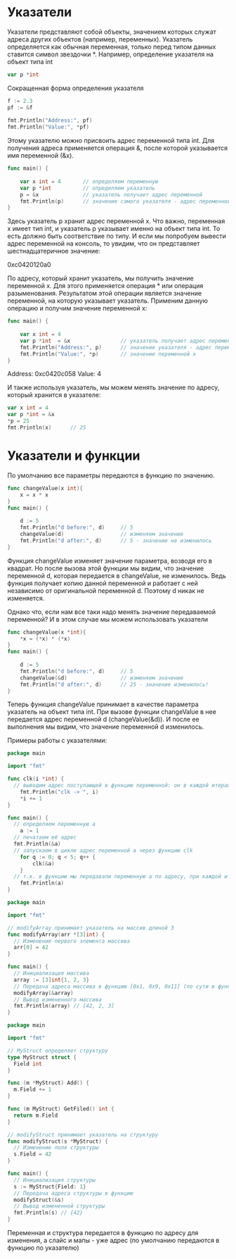 # Указатели

Указатели представляют собой объекты, значением которых служат адреса других объектов (например, переменных).
Указатель определяется как обычная переменная, только перед типом данных ставится символ звездочки *. Например, определение указателя на объект типа int

```go
var p *int
```

Сокращенная форма определения указателя

```go
f := 2.3
pf := &f
     
fmt.Println("Address:", pf)
fmt.Println("Value:", *pf)
```

Этому указателю можно присвоить адрес переменной типа int. Для получения адреса применяется операция &, после которой указывается имя переменной (&x).

```go
func main() {
     
    var x int = 4       // определяем переменную
    var p *int          // определяем указатель 
    p = &x              // указатель получает адрес переменной
    fmt.Println(p)      // значение самого указателя - адрес переменной x
}
```

Здесь указатель p хранит адрес переменной x. Что важно, переменная x имеет тип int, и указатель p указывает именно на объект типа int. То есть должно быть соответствие по типу. И если мы попробуем вывести адрес переменной на консоль, то увидим, что он представляет шестнадцатеричное значение:

0xc0420120a0

По адресу, который хранит указатель, мы получить значение переменной x. Для этого применяется операция * или операция разыменования. Результатом этой операции является значение переменной, на которую указывает указатель. Применим данную операцию и получим значение переменной x:

```go
func main() {
     
    var x int = 4
    var p *int  = &x                // указатель получает адрес переменной
    fmt.Println("Address:", p)      // значение указателя - адрес переменной x
    fmt.Println("Value:", *p)       // значение переменной x
}
```

  Address: 0xc0420c058
  Value: 4


И также используя указатель, мы можем менять значение по адресу, который хранится в указателе:

```go
var x int = 4
var p *int = &x
*p = 25
fmt.Println(x)      // 25
```


# Указатели и функции

По умолчанию все параметры передаются в функцию по значению.

```go
func changeValue(x int){
    x = x * x
}
func main() {
     
    d := 5
    fmt.Println("d before:", d)     // 5
    changeValue(d)                  // изменяем значение
    fmt.Println("d after:", d)      // 5 - значение не изменилось
}
```
Функция changeValue изменяет значение параметра, возводя его в квадрат. Но после вызова этой функции мы видим, что значение переменной d, которая передается в changeValue, не изменилось. Ведь функция получает копию данной переменной и работает с ней независимо от оригинальной переменной d. Поэтому d никак не изменяется.


Однако что, если нам все таки надо менять значение передаваемой переменной? И в этом случае мы можем использовать указатели

```go
func changeValue(x *int){
    *x = (*x) * (*x)
}
func main() {
     
    d := 5
    fmt.Println("d before:", d)     // 5
    changeValue(&d)                 // изменяем значение
    fmt.Println("d after:", d)      // 25 - значение изменилось!
}
```

Теперь функция changeValue принимает в качестве параметра указатель на объект типа int. При вызове функции changeValue в нее передается адрес переменной d (changeValue(&d)). И после ее выполнения мы видим, что значение переменной d изменилось.




Примеры работы с указателями:

```go
package main

import "fmt"

func clk(i *int) {
  // выводим адрес поступающей в функцию переменной: он в каждой итерации одинаковый
	fmt.Println("clk -> ", i) 
	*i += 1 
}

func main() {
  // определяем переменную а
	a := 1
  // печатаем её адрес
  fmt.Println(&a)
  // запускаем в цикле адрес переменной а через функцию clk
	for q := 0; q < 5; q++ {
		clk(&a)
	}
  // т.к. в функцию мы передавали переменную а по адресу, при каждой итерации САМА переменная увеличивалась на 1.
	fmt.Println(a)
}
```

```go
package main

import "fmt"

// modifyArray принимает указатель на массив длиной 3
func modifyArray(arr *[3]int) {
  // Изменение первого элемента массива
  arr[0] = 42
}

func main() {
  // Инициализация массива
  array := [3]int{1, 2, 3}
  // Передача адреса массива в функцию [0x1, 0x9, 0x11] (по сути в функцию передается массив с адресами элементов)
  modifyArray(&array)
  // Вывод измененного массива
  fmt.Println(array) // [42, 2, 3]
}
```

```go
package main

import "fmt"

// MyStruct определяет структуру
type MyStruct struct {
  Field int
}

func (m *MyStruct) Add() {
  m.Field += 1
}

func (m MyStruct) GetFiled() int {
  return m.Field
}

// modifyStruct принимает указатель на структуру
func modifyStruct(s *MyStruct) {
  // Изменение поля структуры
  s.Field = 42
}

func main() {
  // Инициализация структуры
  s := MyStruct{Field: 1}
  // Передача адреса структуры в функцию
  modifyStruct(&s)
  // Вывод измененной структуры
  fmt.Println(s) // {42}
}
```


Переменная и структура передается в функцию по адресу для изменения, а слайс и мапы - уже адрес (по умолчанию передаются в функцию по указателю)